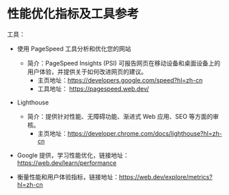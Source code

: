 # 性能优化指标及工具参考

工具：
- 使用 PageSpeed 工具分析和优化您的网站  
    - 简介：PageSpeed Insights (PSI) 可报告网页在移动设备和桌面设备上的用户体验，并提供关于如何改进网页的建议。
        - 主页地址：https://developers.google.com/speed?hl=zh-cn
        - 工具地址： https://pagespeed.web.dev/
- Lighthouse
    - 简介：提供针对性能、无障碍功能、渐进式 Web 应用、SEO 等方面的审核。
        - 主页地址：https://developer.chrome.com/docs/lighthouse?hl=zh-cn 


- Google 提供，学习性能优化，链接地址：https://web.dev/learn/performance

- 衡量性能和用户体验指标，链接地址：https://web.dev/explore/metrics?hl=zh-cn